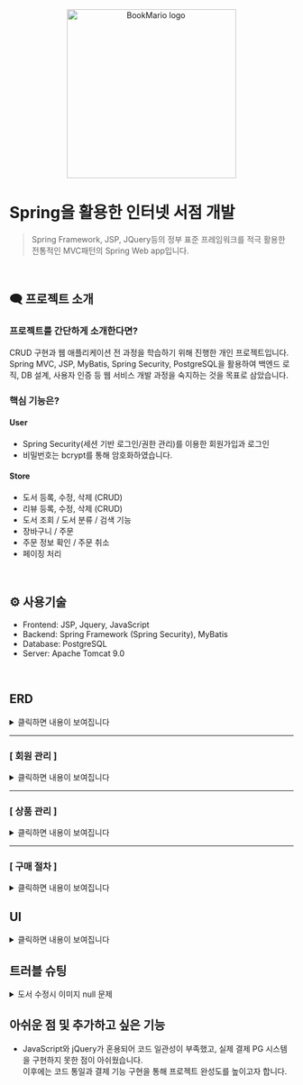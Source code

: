 <div align="center"><img width="300" height="300" alt="BookMario logo" src="https://github.com/user-attachments/assets/8a5478c3-c5e3-4197-888b-ca7a3049814a" /></div>

# Spring을 활용한 인터넷 서점 개발
> Spring Framework, JSP, JQuery등의 정부 표준 프레임워크를 적극 활용한 전통적인 MVC패턴의 Spring Web app입니다.

<br>

## 🗨 프로젝트 소개

### 프로젝트를 간단하게 소개한다면?
CRUD 구현과 웹 애플리케이션 전 과정을 학습하기 위해 진행한 개인 프로젝트입니다.<br>
Spring MVC, JSP, MyBatis, Spring Security, PostgreSQL을 활용하여 백엔드 로직, DB 설계, 사용자 인증 등 웹 서비스 개발 과정을 숙지하는 것을 목표로 삼았습니다.

### 핵심 기능은?
#### User
+ Spring Security(세션 기반 로그인/권한 관리)를 이용한 회원가입과 로그인
+ 비밀번호는 bcrypt를 통해 암호화하였습니다. <!-- 이메일 인증 -->

#### Store
+ 도서 등록, 수정, 삭제 (CRUD)
+ 리뷰 등록, 수정, 삭제 (CRUD)
+ 도서 조회 / 도서 분류 / 검색 기능
+ 장바구니 / 주문
+ 주문 정보 확인 / 주문 취소
+ 페이징 처리

<br>

## ⚙ 사용기술
+	Frontend: JSP, Jquery, JavaScript
+	Backend: Spring Framework (Spring Security), MyBatis
+	Database: PostgreSQL
+	Server: Apache Tomcat 9.0

<br>

## ERD

<details>
  <summary>클릭하면 내용이 보여집니다</summary>
<div align="center"><img width="1089" height="601" alt="bookmario drawio" src="https://github.com/user-attachments/assets/47541ccc-e94f-4b13-a7fc-2a6f10c8acc9" /></div>

</details>

<hr/>

### [ 회원 관리 ]
<details>
  <summary>클릭하면 내용이 보여집니다</summary>

<img width="300" height="600" alt="회원가입" src="https://github.com/user-attachments/assets/481c9869-83b5-4221-9cc6-fd6f20da330f" />
<img width="300" height="600" alt="카카오 주소 API" src="https://github.com/user-attachments/assets/df9b9773-1abf-4891-9a34-5771959a9f89" />
<img width="500" height="300" alt="로그인" src="https://github.com/user-attachments/assets/c9fa1231-ca5b-49aa-a182-bb9fb8be32a2" />

- [X] **회원 가입**

    **[ 기능 설명 ]**  
      : 회원 가입을 할 수 있습니다.

    **[ 상세 구조 ]**  
     + **[MemberController](./bookmario/src/main/java/com/bookmario/controller/MemberController.java)**

     + **MemberService**  
       : [MemberService.java](./bookmario/src/main/java/com/bookmario/service/MemberService.java) - [MemberServiceImpl.java](./bookmario/src/main/java/com/bookmario/service/MemberServiceImpl.java)의 구조를 가집니다.

     + **MemberMapper**  
       : [MemberMapper.java](./bookmario/src/main/java/com/bookmario/mapper/MemberMapper.java) - [MemberMapper.xml](./bookmario/src/main/resources/com/bookmario/mapper/MemberMapper.xml)의 구조를 가집니다.

- [X] **로그인**  

    **[ 기능 설명 ]**  
      : Spring Security를 사용하여 로그인을 할 수 있습니다.  
      : Spring Security Handler를 이용하여 로그인 성공, 실패, 접근제한을 처리합니다.

    **[ 상세 구조 ]**  
     + **AuthenticaionProvider**    
       : 실제 인증 작업을 진행합니다. 사용자가 인증 요청한 정보와 DB의 사용자 정보가 일치하는지를 확인합니다.  
      
     + **PasswordEncoder**   
       : 패스워드를 암호화합니다.   
       : 암호화되지 않은 실제 패스워드를 저장하는 일은 위험하기 때문에 암호화된 패스워드로 저장하고, 사용자가 패스워드를 입력하면 이를 암호화해서 저장된 패스워드와 비교합니다.

     + **BCyptPasswordEncoder**   
       : PasswordEncoder구현한 클래스중 하나입니다. 해시 함수로 특정 문자열을 암호화하기 때문에 암호화를 한 후에, 다시 원문으로 돌리지 못합니다.

     + **CustomUserDetailsService**    
       : [CustomUserDetailsService](./bookmario/src/main/java/com/bookmario/security/CustomUserDetailsService.java)은 UserDetailsService를 구현하여 DB의 사용자 정보를 조회합니다.    
       : 유일한 메소드인 loadUserByUsername()는 UserDetails를 상속받아 만든 CustomUser를 반환합니다.   

     + **CustomUser**   
       : [CustomUser](./bookmario/src/main/java/com/bookmario/security/domain/CustomUser.java)는 조회한 사용자 정보를 담고있습니다.   
       : Spring Security에서 제공하고 있는 UserDetails를 구현한 여러 클래스 중에서 User클래스를 상속받았습니다.

     + **security-context.xml**   
      : [security-context.xml](./bookmario/src/main/webapp/WEB-INF/spring/security-context.xml)은 Spring Security와 관련된 설정을 담고 있습니다.   
      : AuthenticationSuccessHandler를 상속받아 [로그인 성공 로직](./bookmario/src/main/java/com/bookmario/security/CustomLoginSuccessHandler.java)을 처리합니다.   
      <!-- : AuthenticationFailureHandler를 상속받아 [로그인 실패 로직]()을 처리합니다. 로그인의 실패 원인을 알려줍니다. -->
      : AccessDeniedHandler를 상속받아 권한이 없는 페이지에 대하여 [접근 제한 로직](./bookmario/src/main/java/com/bookmario/security/CustomAccessDeniedHandler.java)을 처리합니다.    
     + **MemberMapper**   
      : [MemberMapper.java](./bookmario/src/main/java/com/bookmario/mapper/MemberMapper.java) - [MemberMapper.xml](./bookmario/src/main/resources/com/bookmario/mapper/MemberMapper.xml)의 구조를 가집니다.
</details>

<hr/>

### [ 상품 관리 ]
<details>
  <summary>클릭하면 내용이 보여집니다</summary>

<img width="400" height="800" alt="도서 등록" src="https://github.com/user-attachments/assets/a54b942d-acf1-4741-a4fe-37af68bebb2c" />
<img width="400" height="800" alt="도서 수정" src="https://github.com/user-attachments/assets/de5aa02a-4237-4301-b013-b774462d639b" />

<img width="400" height="300" alt="리뷰 모달" src="https://github.com/user-attachments/assets/1bf6950e-6b14-41b1-b153-dcaf6c32fa2a" />
<img width="400" height="300" alt="리뷰 수정" src="https://github.com/user-attachments/assets/b4382968-15b7-42b0-84bb-85b207ea9919" />

<img width="800" height="400" alt="리뷰" src="https://github.com/user-attachments/assets/b007591b-96e1-4ffa-84bf-6d8e56bca7dd" />

<img width="400" height="150" alt="다른 사용자 리뷰 수정" src="https://github.com/user-attachments/assets/049512bb-e848-47ca-badf-5159d3639808" />
<img width="400" height="150" alt="비로그인 리뷰" src="https://github.com/user-attachments/assets/bb6f48b9-c0b5-4e19-944d-70a49d750604" />


- [X] **상품의 CRUD**

   **[ 기능 설명 ]**   
     : 관리자만이 게시물을 등록, 수정, 삭제할 수 있으며, 누구나 조회할 수 있습니다.   
     : 상품은 도서 분류 **카테고리**를 지정하거나 **검색**을 통하여 조회할 수 있습니다.

   **[ 상세 구조 ]**
    + **[BookController](./bookmario/src/main/java/com/bookmario/controller/BookController.java)**   
      : 이미지는 C:\Bookmario\resources\img 경로에 저장합니다.   
   
    + **BookService**   
       : [BookService](./bookmario/src/main/java/com/bookmario/service/BookService.java) - [BookServiceImpl](./bookmario/src/main/java/com/bookmario/service/BookServiceImpl.java)의 구조를 가집니다.

    + **BookMapper**   
       : [BookMapper.java](./bookmario/src/main/java/com/bookmario/mapper/BookMapper.java) - [BookMapper.xml](./bookmario/src/main/resources/com/bookmario/mapper/BookMapper.xml)의 구조를 가집니다.

- [X] **리뷰 CRUD**

   **[ 기능 설명 ]**   
    : 회원은 리뷰를 등록, 수정, 삭제할 수 있습니다.
    : 리뷰에 대한 조회는 제품의 리뷰 탭 에서 누구나 가능합니다.

   **[ 상세 구조 ]**   
    + **[ReviewController](./bookmario/src/main/java/com/bookmario/controller/ReviewController.java)**   
       : json를 반환하는 RestController를 사용하였고, View단에서 JQuery의 AJAX로 데이터를 주고 받습니다.

    + **[ReviewMapper]**   
       :[ReviewMapper.java](./bookmario/src/main/java/com/bookmario/mapper/ReviewMapper.java) - [ReviewMapper.xml](./bookmario/src/main/resources/com/bookmario/mapper/ReviewMapper.xml)의 구조를 가집니다.
</details>

<hr/>

### [ 구매 절차 ]
<details>
  <summary>클릭하면 내용이 보여집니다</summary>

<img width="800" height="500" alt="장바구니" src="https://github.com/user-attachments/assets/ed98185f-eba4-47d0-b28b-d781fa405389" />
<img width="800" height="500" alt="주문 내역" src="https://github.com/user-attachments/assets/95d6e924-240d-4e27-ba9f-a770b02093a3" />

- [X] **장바구니**

   **[ 기능 설명 ]**
    : 회원은 원하는 상품의 수량을 지정하여 장바구니에 저장할 수 있습니다.   
    : 장바구니에서 담았던 상품을 삭제할 수도 있습니다.

   **[ 상세 구조 ]**
    + **[CartsController](./bookmario/src/main/java/com/bookmario/controller/CartsController.java)**
      
    + **CartService**   
       : [CartService.java](./bookmario/src/main/java/com/bookmario/service/CartService.java) - [CartService.xml](./bookmario/src/main/java/com/bookmario/service/CartServiceImpl.java)의 구조를 가집니다.

    + **CartMapper**   
       : [CartMapper.java](./bookmario/src/main/java/com/bookmario/mapper/CartMapper.java) - [CartMapper.xml](./bookmario/src/main/resources/com/bookmario/mapper/CartMapper.xml)의 구조를 가집니다.

- [X] **구매**

   **[ 기능 설명 ]**
    : 장바구니에 있는 여러 상품들을 함께 주문할 수 있습니다.

   **[ 상세 구조 ]**
    + **[OrdersController](./bookmario/src/main/java/com/bookmario/controller/OrdersController.java)**

    + **OrderService**   
       : [OrderService](./bookmario/src/main/java/com/bookmario/service/OrderService.java) - [OrderServiceImpl](./bookmario/src/main/java/com/bookmario/service/OrderServiceImpl.java)의 구조를 가집니다.

    + **OrderMapper**   
       : [OrderMapper.java](./bookmario/src/main/java/com/bookmario/mapper/OrderMapper.java) - [OrderMapper.xml](./bookmario/src/main/resources/com/bookmario/mapper/OrderMapper.xml)의 구조를 가집니다.
</details>

## UI
<details>
  <summary>클릭하면 내용이 보여집니다</summary>

### [메인페이지]
<img width="600" height="1000" alt="메인 페이지" src="https://github.com/user-attachments/assets/c6357c3d-2260-432d-afa2-6c45d0d90a9e" />
<hr/>

### [도서 리스트]
<img width="600" height="600" alt="도서 리스트" src="https://github.com/user-attachments/assets/cdef4a1b-691e-4b81-a5dc-cf8336e71683" />
<hr/>

### [상품 상세보기]
<img width="600" height="600" alt="상품 상세보기" src="https://github.com/user-attachments/assets/59d9240c-3a5c-4ab6-bc66-7592b86abf8c" /><br>
<hr/>

<!-- ### 회원 수정 -->


<!-- ### 관리자 페이지 -->
</details>

## 트러블 슈팅
<details>
  <summary>도서 수정시 이미지 null 문제</summary>
  
+ 문제<br>
  : 기존 도서 수정 화면에서 파일 첨부 없이 저장하면, 이미지 값(book.image)이 null로 저장되어 기존 이미지가 사라지는 현상이 발생했습니다.

+ 원인<br>
  : 컨트롤러에서 MultipartFile file이 null 또는 비어있을 때 기존 이미지 값을 유지하지 않고, bookVO.image가 null로 덮어써지는 로직 때문이었습니다.

+ 해결 방법<br>
  : 파일 첨부가 없을 경우 기존 도서 정보를 조회하여 이미지 URL을 유지하도록 수정했습니다.

```
if (file != null && !file.isEmpty()) {
    String uploadPath = "/img";
    String fileUrl = FileHelper.upload(uploadPath, file, request);
    bookVO.setImage(fileUrl);
} else {
    bookVO.setImage(existingBookVO.getImage()); // 기존 이미지 유지
}
```
+ 결과<br>
  : 도서 수정 시 이미지 첨부 여부와 관계없이 기존 이미지를 유지해서 해결했습니다.
</details>

## 아쉬운 점 및 추가하고 싶은 기능
+ JavaScript와 jQuery가 혼용되어 코드 일관성이 부족했고, 실제 결제 PG 시스템을 구현하지 못한 점이 아쉬웠습니다.<br>
  이후에는 코드 통일과 결제 기능 구현을 통해 프로젝트 완성도를 높이고자 합니다.
